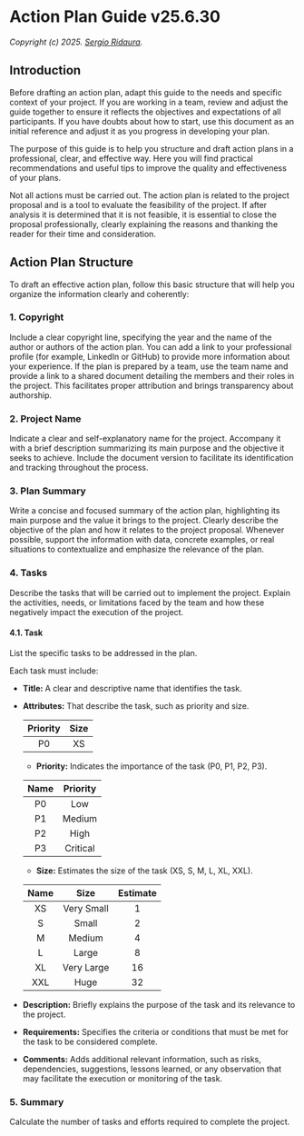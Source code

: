 # Action Plan Guide v25.6.30

_Copyright (c) 2025. [Sergio Ridaura](https://github.com/sergio-ridaura)._

## Introduction

Before drafting an action plan, adapt this guide to the needs and specific context of your project. If you are working in a team, review and adjust the guide together to ensure it reflects the objectives and expectations of all participants. If you have doubts about how to start, use this document as an initial reference and adjust it as you progress in developing your plan.

The purpose of this guide is to help you structure and draft action plans in a professional, clear, and effective way. Here you will find practical recommendations and useful tips to improve the quality and effectiveness of your plans.

Not all actions must be carried out. The action plan is related to the project proposal and is a tool to evaluate the feasibility of the project. If after analysis it is determined that it is not feasible, it is essential to close the proposal professionally, clearly explaining the reasons and thanking the reader for their time and consideration.

## Action Plan Structure

To draft an effective action plan, follow this basic structure that will help you organize the information clearly and coherently:

### 1. Copyright

Include a clear copyright line, specifying the year and the name of the author or authors of the action plan. You can add a link to your professional profile (for example, LinkedIn or GitHub) to provide more information about your experience. If the plan is prepared by a team, use the team name and provide a link to a shared document detailing the members and their roles in the project. This facilitates proper attribution and brings transparency about authorship.

### 2. Project Name

Indicate a clear and self-explanatory name for the project. Accompany it with a brief description summarizing its main purpose and the objective it seeks to achieve. Include the document version to facilitate its identification and tracking throughout the process.

### 3. Plan Summary

Write a concise and focused summary of the action plan, highlighting its main purpose and the value it brings to the project. Clearly describe the objective of the plan and how it relates to the project proposal. Whenever possible, support the information with data, concrete examples, or real situations to contextualize and emphasize the relevance of the plan.

### 4. Tasks

Describe the tasks that will be carried out to implement the project. Explain the activities, needs, or limitations faced by the team and how these negatively impact the execution of the project.

#### 4.1. Task

List the specific tasks to be addressed in the plan.

Each task must include:

- **Title:** A clear and descriptive name that identifies the task.

- **Attributes:** That describe the task, such as priority and size.

  | Priority | Size |
  | :------: | :--: |
  |    P0    |  XS  |

  - **Priority:** Indicates the importance of the task (P0, P1, P2, P3).

  | Name | Priority |
  | :--: | :------: |
  |  P0  |   Low    |
  |  P1  |  Medium  |
  |  P2  |   High   |
  |  P3  | Critical |

  - **Size:** Estimates the size of the task (XS, S, M, L, XL, XXL).

  | Name |    Size    | Estimate |
  | :--: | :--------: | :------: |
  |  XS  | Very Small |    1     |
  |  S   |   Small    |    2     |
  |  M   |   Medium   |    4     |
  |  L   |   Large    |    8     |
  |  XL  | Very Large |    16    |
  | XXL  |    Huge    |    32    |

- **Description:** Briefly explains the purpose of the task and its relevance to the project.

- **Requirements:** Specifies the criteria or conditions that must be met for the task to be considered complete.

- **Comments:** Adds additional relevant information, such as risks, dependencies, suggestions, lessons learned, or any observation that may facilitate the execution or monitoring of the task.

### 5. Summary

Calculate the number of tasks and efforts required to complete the project.

